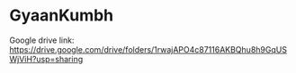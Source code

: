 # GyaanKumbh
Google drive link: https://drive.google.com/drive/folders/1rwajAPO4c87116AKBQhu8h9GqUSWjViH?usp=sharing
